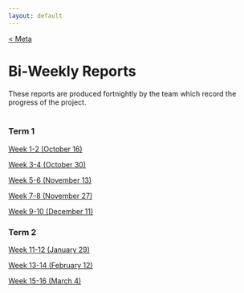 ```yaml
---
layout: default
---
```


<a class="btn" href="{{site.baseurl}}/meta.html">&lt; Meta</a>

# Bi-Weekly Reports

These reports are produced fortnightly by the team which record the progress of the project.<br><br>

### Term 1

<a class="btn btn-short" href="{{site.baseurl}}/biweekly/16-10.html">Week 1-2 (October 16)</a>

<a class="btn btn-short" href="{{site.baseurl}}/biweekly/30-10.html">Week 3-4 (October 30)</a>

<a class="btn btn-short" href="{{site.baseurl}}/biweekly/13-11.html">Week 5-6 (November 13)</a>

<a class="btn btn-short" href="{{site.baseurl}}/biweekly/27-11.html">Week 7-8 (November 27)</a>

<a class="btn btn-short" href="{{site.baseurl}}/biweekly/11-12.html">Week 9-10 (December 11)</a>

### Term 2

<a class="btn btn-short" href="{{site.baseurl}}/biweekly/29-01.html">Week 11-12 (January 29)</a>

<a class="btn btn-short" href="{{site.baseurl}}/biweekly/12-02.html">Week 13-14 (February 12)</a>

<a class="btn btn-short" href="{{site.baseurl}}/biweekly/04-03.html">Week 15-16 (March 4)</a>